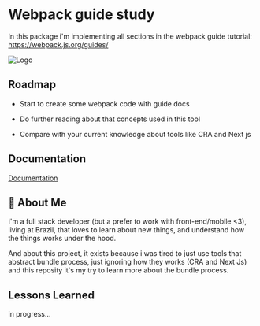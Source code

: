# Webpack guide study

In this package i'm implementing all sections in the webpack guide tutorial: https://webpack.js.org/guides/

![Logo](https://raw.githubusercontent.com/webpack/media/master/logo/logo-on-white-bg.svg)

## Roadmap

- Start to create some webpack code with guide docs

- Do further reading about that concepts used in this tool

- Compare with your current knowledge about tools like CRA and Next js

  
## Documentation

[Documentation](https://webpack.js.org/guides/)

  
## 🚀 About Me
I'm a full stack developer (but a prefer to work with front-end/mobile <3), living at Brazil, that loves to learn about new things, and understand how the things works under the hood. 

And about this project, it exists because i was tired to just use tools that abstract bundle process, just ignoring how they works (CRA and Next Js) and this reposity it's my try to learn more about the bundle process.

  
## Lessons Learned

in progress...
